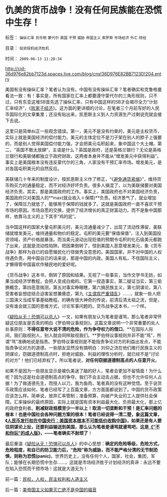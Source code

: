 # 仇美的货币战争！没有任何民族能在恐慌中生存！

标签： `操纵汇率` `货币税` `蒙代尔` `美国` `干预` `威胁` `帝国主义` `索罗斯` `市场经济` `外汇` `财经` 

目录： `投资投机经济危机`

时间： `2009-06-13 11:28:34`

[](http://cid-36d976e82bb7123d.spaces.live.com/blog/cns%2136D976E82BB7123D%21204.entry)

http://cid-36d976e82bb7123d.spaces.live.com/blog/cns!36D976E82BB7123D!204.entry

美国有没有操纵汇率？笔者认为没有。中国有没有操纵汇率？笔者确实和克鲁格曼看法一致：有！事实是，所有国家在汇率上都要遵守蒙代尔的三角形规则，只不过，只有东亚这堆SB首先选了操纵汇率，只有中国这样的SB才会竭尽全力“计划汇率经济”，《[败家子经济](../../../2009/6/3/朝鲜是个天堂，衣食住行减肥死都免费.md)》。这方面的更详细的讨论，在笔者三个月前写好的人民币国际化的文章集里；还没有贴出来，凯恩斯主义到人力资源生产过剩说完就会接下去说。

这里只是简单纠正一些观念错误。第一，美元不是没有约束的，美元是主权货币，实际上就是美国经济的偿付能力。美元的主体定位不是刀子架在别人的脖子上强要的，而是别人觉得美国偿付能力强，才会把美元屯积起来，象中国这个大土帽。第二，“英国不敢太放肆”，主语是什么？英国是政府，还是英格兰银行？无论是英格兰银行和美联储都独立于政府财政，这两者本身并不能从“增发美元中获得利益”。事实上是美国根本没有违反蒙代尔的三角，人家没有干预汇率市场。增发美元，是对各国屯积美元的自然反应。

美联储几十年来的制度设计，按凯恩斯主义作了修正，“《[避免通货紧缩](../../../2009/5/10/坚持市场经济思维看经济.md)》”，维持货币购买力的通量稳定，而不对经济好坏负责。很多人搞混了，以为美联储要对美国经济负责。其实，那是美国政府的工作。事实上，美国政府也不对美国经济负责，美国政府只对美国人的**max(就业收入＋保障)**负责。经济景气了，就业增加了，保障压力就低了，能够用于保障的钱就多了。这就是美国政府一直不喜欢干预市场的原因。市场自愿的交换，提供了经济增长的真正财富动力。而不是象中国那样，依靠马主义的上下其手“鸡的屁”。

当中国这样的国家大量屯积美元时，美元流通量减少了，出现了流动性滞留，美联储就增发美元，维持通量和物价的稳定。屯积的美元要“保值保值”，注入到美国投资领域，资产价格就暴涨。而当美元波动出现贬值的预期令屯积的化石级美元都跑了出来，这就是流动性陷阱。把因果倒转了，怪到美国人恶意增发美元，象《货币战争》那样为自已的自愿殖民化行径做秀没意思的。美国国家，并不对中国的人权待遇负责。用中国自已的话来说，那是中国的内政。美国人有私，不信国际主义，才懒得管中国喜欢作殖民地的爱好呢。

《货币战争》这本书，倒转了原因和结果。无视了一些事实，当作文学书无妨，如果当成经济学教程，会把人变成白痴的。它第一捏造事实，第二疑证当实，第三偷换概念，第四恶意揣测，第五对事实睁眼瞎，第六搞民族主义，第七阴谋论，第八受害者妄想症结合迫害妄想兼癔症，第九《[主谓宾严重错乱](../../../2009/5/22/“实”未必为实证，认识对象角色的主谓宾.md)》……，就象一些人把三国演义当成军事基础教程。的确有很大神奇的传说，前清后清太祖之流，但是，没有谁会就三国的思维方式，讨论军事问题的。货币战争这本书，一个样。

《[疑险从无！恐惧可以杀人](../../../2009/6/11/疑险从无！恐惧可以杀人.md)》一文，如果有朋友认为笔者是谩骂，那么笔者非常怀疑这位朋友是否真的明白《罗伯特议事规则》。这篇文章说明一个非常重要的处人处事原则：**不得任意夸大说不清的危险，作为争夺权力的借口**。**在国际人际间，我们敌视别人，别人就会同样敌视我们。**罗伯特议事规则并非不能“骂”，所谓“骂”准确地说是指责。罗伯特议事规则是不能指责争论对方的利益出发点，不能指责争论对方的道德。一些朋友显然没有搞明白：刘仰之流在他们推行民族主义的阴谋论，窃据道德制高点时，拒绝对威胁、利益的理性分析时，就已经不是“讨论的对方”！他们已经弃权了。所以笔者说，**对任何窃据道德制高点的人任意开火**。

如果不是因为一些朋友显示是被仇美迷了脑的好人，笔者会更加不留情面！为什么呢？因为这是社会道德制高点的争夺。我们不会主动去占据，但也不允许任何人占据！为了做道德先生，而授人以刀，我为鱼肉，笔者真的没有这种觉悟。至于说货币政策应该如何，笔者已经写了上百篇文章，方方面面都说到了。中国的货币政策应该怎么样。简单说，放弃汇率管制；准备预算，向破产失业的工人提供社会保障。汇率操纵的最终原因，实际上就是国有资本利益最大化、负担最大化，那上亿的政府食利者。**削减财政规模至少一半以上！取消一切垄断和干预！是汇率问题的根本！也是中国社会各种问题方案的根本！**笔者已经说得一清二楚，象这篇文章，《[人民币发行权在中国央行：**美国资本根本不可能低价收购中国**](../../../2009/2/15/美国资本根本不可能低价收购中国.md)》，如果还是有人要往阴谋论上扯，还要利益输送到美国，那么认为笔者是谩骂就谩骂吧，这是[《“不和你玩”的成人版](../../../2009/6/10/骂行为，“不跟你玩”的成人版.md)》，——笔**者确实不耐烦了**！

最后重温《[疑险从无！恐惧可以杀人](../../../2009/6/11/疑险从无！恐惧可以杀人.md)》的中心思想：**确定的危险等级，危险方式，危险程度，和自已的防卫能力后，“危险”称为威胁，而不能严格分清的无节制恐惧，则称为恐慌(panic)**。世界历史上，没有任何个人，国家，社会，集团，军队；能够在长期恐慌中生存……，这就是市场经济胜于计划经济的真谛：永远不要在陷入恐慌而干预市场！这就是大道无为！



前一篇：[民权，人权，民主权利和人道主义](../../../2009/6/12/民权，人权，民主权利和人道主义.md)

后一篇：[美帝国主义如果灭亡绝不是中国的福音](../../../2009/6/13/美帝国主义如果灭亡绝不是中国的福音.md)